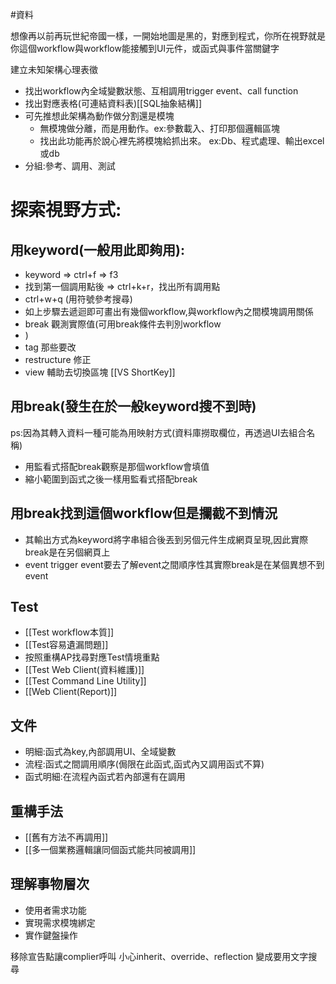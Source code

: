 #資料 

想像再以前再玩世紀帝國一樣，一開始地圖是黑的，對應到程式，你所在視野就是你這個workflow與workflow能接觸到UI元件，或函式與事件當關鍵字

建立未知架構心理表徵
- 找出workflow內全域變數狀態、互相調用trigger event、call function
- 找出對應表格(可連結資料表)[[SQL抽象結構]]
- 可先推想此架構為動作做分割還是模塊
  - 無模塊做分離，而是用動作。ex:參數載入、打印那個邏輯區塊
  - 找出此功能再於說心裡先將模塊給抓出來。 ex:Db、程式處理、輸出excel或db
- 分組:參考、調用、測試
# 探索視野方式:
## 用keyword(一般用此即夠用):
- keyword => ctrl+f => f3
- 找到第一個調用點後 => ctrl+k+r，找出所有調用點
- ctrl+w+q (用符號參考搜尋)
- 如上步驟去遞迴即可畫出有幾個workflow,與workflow內之間模塊調用關係
- break 觀測實際值(可用break條件去判別workflow
- )
- tag 那些要改
- restructure 修正
- view 輔助去切換區塊
[[VS ShortKey]]
## 用break(發生在於一般keyword搜不到時)
ps:因為其轉入資料一種可能為用映射方式(資料庫撈取欄位，再透過UI去組合名稱)
- 用監看式搭配break觀察是那個workflow會填值
- 縮小範圍到函式之後一樣用監看式搭配break
## 用break找到這個workflow但是攔截不到情況
- 其輸出方式為keyword將字串組合後丟到另個元件生成網頁呈現,因此實際break是在另個網頁上
- event trigger event要去了解event之間順序性其實際break是在某個異想不到event

## Test
- [[Test workflow本質]]
- [[Test容易遺漏問題]]
- 按照重構AP找尋對應Test情境重點
- [[Test Web Client(資料維護)]]
- [[Test Command Line Utility]]
- [[Web Client(Report)]]

## 文件
- 明細:函式為key,內部調用UI、全域變數
- 流程:函式之間調用順序(侷限在此函式,函式內又調用函式不算)
- 函式明細:在流程內函式若內部還有在調用
## 重構手法
- [[舊有方法不再調用]]
- [[多一個業務邏輯讓同個函式能共同被調用]]
## 理解事物層次
- 使用者需求功能
- 實現需求模塊綁定
- 實作鍵盤操作


移除宣告點讓complier呼叫
小心inherit、override、reflection
變成要用文字搜尋




